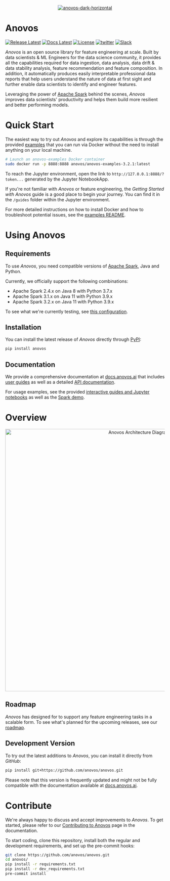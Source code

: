 <p align="center">
<a href="https://anovos.ai"><img src="https://mobilewalla-anovos.s3.amazonaws.com/images/anovos-dark-horizontal.png" alt="anovos-dark-horizontal" border="0"></a>
</p>

# Anovos

[![Release Latest](https://img.shields.io/badge/release-%20v0.2.2-yellowgreen?style=plastic)](https://github.com/anovos/anovos/releases/)
[![Docs Latest](https://img.shields.io/badge/docs-latest-blue.svg?style=plastic)](https://docs.anovos.ai/)
[![License](https://img.shields.io/badge/License-Apache_2.0-red.svg?style=plastic)](https://opensource.org/licenses/Apache-2.0)
[![twitter](https://img.shields.io/badge/Follow--lightgrey?logo=twitter&style=social)](https://twitter.com/ml_anovos)
[![Slack](https://img.shields.io/badge/slack-join_chat-white.svg?logo=slack&style=social)](https://featureengineers.slack.com/)

_Anovos_ is an open source library for feature engineering at scale.
Built by data scientists & ML Engineers for the data science community,
it provides all the capabilities required for data ingestion, data analysis,
data drift & data stability analysis, feature recommendation and feature composition.
In addition, it automatically produces easily interpretable professional data reports
that help users understand the nature of data at first sight and further enable data
scientists to identify and engineer features.

Leveraging the power of [Apache Spark](https://spark.apache.org/) behind the scenes,
_Anovos_ improves data scientists' productivity and helps them build more resilient
and better performing models.

# Quick Start

The easiest way to try out _Anovos_ and explore its capabilities is through the provided
[examples](/examples) that you can run via Docker without the need to install anything
on your local machine.

```bash
# Launch an anovos-examples Docker container
sudo docker run -p 8888:8888 anovos/anovos-examples-3.2.1:latest
```

To reach the Jupyter environment, open the link to `http://127.0.0.1:8888/?token...`
generated by the Jupyter NotebookApp.

If you're not familiar with _Anovos_ or feature engineering, the _Getting Started with
Anovos_ guide is a good place to begin your journey.
You can find it in the `/guides` folder within the Jupyter environment.

For more detailed instructions on how to install Docker and how to troubleshoot potential
issues, see the [examples README](/examples/README.md).

# Using Anovos

## Requirements

To use _Anovos_, you need compatible versions of [Apache Spark](https://spark.apache.org/),
Java and Python.

Currently, we officially support the following combinations:

- Apache Spark 2.4.x on Java 8 with Python 3.7.x
- Apache Spark 3.1.x on Java 11 with Python 3.9.x
- Apache Spark 3.2.x on Java 11 with Python 3.9.x

To see what we're currently testing, see
[this configuration](https://github.com/anovos/anovos/blob/main/.github/workflows/full-demo.yml#L21).

## Installation

You can install the latest release of _Anovos_ directly through [PyPI](https://pypi.org/project/anovos/):

```bash
pip install anovos
```

## Documentation

We provide a comprehensive documentation at [docs.anovos.ai](https://docs.anovos.ai) that includes
[user guides](https://docs.anovos.ai/getting-started.html) as well as a detailed
[API documentation](https://docs.anovos.ai/api/index.html).

For usage examples, see the provided [interactive guides and Jupyter notebooks](/examples) as well as
the [Spark demo](/demo).

# Overview

<p align="center">
  <img src="https://mobilewalla-anovos.s3.amazonaws.com/images/anovos_architecture_v2_0_a.jpg" width="830px" alt="Anovos Architecture Diagram">
</p>

## Roadmap

_Anovos_ has designed for to support any feature engineering tasks in a scalable form.
To see what's planned for the upcoming releases, see our
[roadmap](https://docs.anovos.ai/using-anovos/roadmap.html).

## Development Version

To try out the latest additions to _Anovos_, you can install it directly from _GitHub_:

```bash
pip install git+https://github.com/anovos/anovos.git
```

Please note that this version is frequently updated and might not be fully compatible with the documentation available
at [docs.anovos.ai](https://docs.anovos.ai).

# Contribute

We're always happy to discuss and accept improvements to _Anovos_. To get started, please refer to
our [Contributing to Anovos](https://docs.anovos.ai/community/contributing.html) page in the documentation.

To start coding, clone this repository, install both the regular and development requirements,
and set up the pre-commit hooks:

```bash
git clone https://github.com/anovos/anovos.git
cd anovos/
pip install -r requirements.txt
pip install -r dev_requirements.txt
pre-commit install
```
